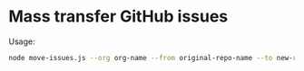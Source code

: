 # Mass transfer GitHub issues

Usage:

```sh
node move-issues.js --org org-name --from original-repo-name --to new-repo-name --github-username username --github-password password
```
